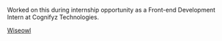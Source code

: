 Worked on this during internship opportunity as a Front-end Development Intern at Cognifyz Technologies.

[Wiseowl](https://wiseowl.netlify.app/)
